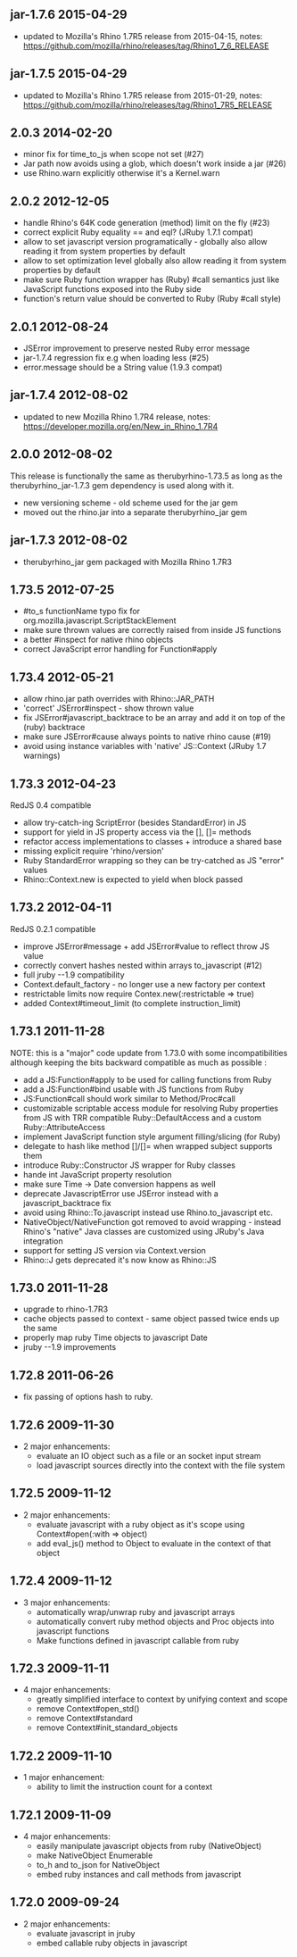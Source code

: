 ## jar-1.7.6 2015-04-29

* updated to Mozilla's Rhino 1.7R5 release from 2015-04-15, notes:
  https://github.com/mozilla/rhino/releases/tag/Rhino1_7_6_RELEASE

## jar-1.7.5 2015-04-29

* updated to Mozilla's Rhino 1.7R5 release from 2015-01-29, notes:
  https://github.com/mozilla/rhino/releases/tag/Rhino1_7R5_RELEASE

## 2.0.3 2014-02-20

* minor fix for time_to_js when scope not set (#27)
* Jar path now avoids using a glob, which doesn't work inside a jar (#26)
* use Rhino.warn explicitly otherwise it's a Kernel.warn

## 2.0.2 2012-12-05

* handle Rhino's 64K code generation (method) limit on the fly (#23)
* correct explicit Ruby equality == and eql? (JRuby 1.7.1 compat)
* allow to set javascript version programatically - globally also allow
  reading it from system properties by default
* allow to set optimization level globally also allow reading it from
  system properties by default
* make sure Ruby function wrapper has (Ruby) #call semantics just like
  JavaScript functions exposed into the Ruby side
* function's return value should be converted to Ruby (Ruby #call style)

## 2.0.1 2012-08-24

* JSError improvement to preserve nested Ruby error message
* jar-1.7.4 regression fix e.g when loading less (#25)
* error.message should be a String value (1.9.3 compat)

## jar-1.7.4 2012-08-02

* updated to new Mozilla Rhino 1.7R4 release, notes:
  https://developer.mozilla.org/en/New_in_Rhino_1.7R4

## 2.0.0 2012-08-02

This release is functionally the same as therubyrhino-1.73.5 as long
as the therubyrhino_jar-1.7.3 gem dependency is used along with it.

* new versioning scheme - old scheme used for the jar gem
* moved out the rhino.jar into a separate therubyrhino_jar gem

## jar-1.7.3 2012-08-02

* therubyrhino_jar gem packaged with Mozilla Rhino 1.7R3


## 1.73.5 2012-07-25

* #to_s functionName typo fix for org.mozilla.javascript.ScriptStackElement
* make sure thrown values are correctly raised from inside JS functions
* a better #inspect for native rhino objects
* correct JavaScript error handling for Function#apply

## 1.73.4 2012-05-21

* allow rhino.jar path overrides with Rhino::JAR_PATH
* 'correct' JSError#inspect - show thrown value
* fix JSError#javascript_backtrace to be an array and add it on top of the
  (ruby) backtrace
* make sure JSError#cause always points to native rhino cause (#19)
* avoid using instance variables with 'native' JS::Context (JRuby 1.7 warnings)

## 1.73.3 2012-04-23

RedJS 0.4 compatible

* allow try-catch-ing ScriptError (besides StandardError) in JS
* support for yield in JS property access via the [], []= methods
* refactor access implementations to classes + introduce a shared base
* missing explicit require 'rhino/version'
* Ruby StandardError wrapping so they can be try-catched as JS "error" values
* Rhino::Context.new is expected to yield when block passed

## 1.73.2 2012-04-11

RedJS 0.2.1 compatible

* improve JSError#message + add JSError#value to reflect throw JS value
* correctly convert hashes nested within arrays to_javascript (#12)
* full jruby --1.9 compatibility
* Context.default_factory - no longer use a new factory per context
* restrictable limits now require Contex.new(:restrictable => true)
* added Context#timeout_limit (to complete instruction_limit)

## 1.73.1 2011-11-28

NOTE: this is a "major" code update from 1.73.0 with some incompatibilities
although keeping the bits backward compatible as much as possible :

* add a JS:Function#apply to be used for calling functions from Ruby
* add a JS:Function#bind usable with JS functions from Ruby
* JS:Function#call should work similar to Method/Proc#call
* customizable scriptable access module for resolving Ruby properties from JS
  with TRR compatible Ruby::DefaultAccess and a custom Ruby::AttributeAccess
* implement JavaScript function style argument filling/slicing (for Ruby)
* delegate to hash like method []/[]= when wrapped subject supports them
* introduce Ruby::Constructor JS wrapper for Ruby classes
* hande int JavaScript property resolution
* make sure Time -> Date conversion happens as well
* deprecate JavascriptError use JSError instead with a javascript_backtrace fix
* avoid using Rhino::To.javascript instead use Rhino.to_javascript etc.
* NativeObject/NativeFunction got removed to avoid wrapping - instead Rhino's
  "native" Java classes are customized using JRuby's Java integration
* support for setting JS version via Context.version
* Rhino::J gets deprecated it's now know as Rhino::JS

## 1.73.0 2011-11-28

* upgrade to rhino-1.7R3
* cache objects passed to context - same object passed twice ends up the same
* properly map ruby Time objects to javascript Date
* jruby --1.9 improvements

## 1.72.8 2011-06-26

* fix passing of options hash to ruby.

## 1.72.6 2009-11-30

* 2 major enhancements:
  * evaluate an IO object such as a file or an socket input stream
  * load javascript sources directly into the context with the file system

## 1.72.5 2009-11-12

* 2 major enhancements:
  * evaluate javascript with a ruby object as it's scope using Context#open(:with => object)
  * add eval_js() method to Object to evaluate in the context of that object

## 1.72.4 2009-11-12

* 3 major enhancements:
  * automatically wrap/unwrap ruby and javascript arrays
  * automatically convert ruby method objects and Proc objects into javascript functions
  * Make functions defined in javascript callable from ruby

## 1.72.3 2009-11-11

* 4 major enhancements:
  * greatly simplified interface to context by unifying context and scope
  * remove Context#open_std()
  * remove Context#standard
  * remove Context#init_standard_objects

## 1.72.2 2009-11-10

* 1 major enhancement:
  * ability to limit the instruction count for a context

## 1.72.1 2009-11-09

* 4 major enhancements:
  * easily manipulate javascript objects from ruby (NativeObject)
  * make NativeObject Enumerable
  * to_h and to_json for NativeObject
  * embed ruby instances and call methods from javascript

## 1.72.0 2009-09-24

* 2 major enhancements:
  * evaluate javascript in jruby
  * embed callable ruby objects in javascript
